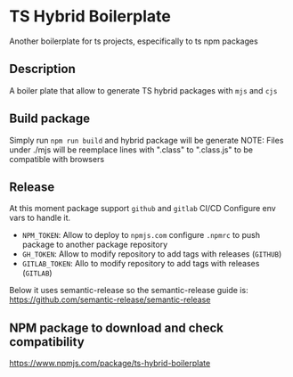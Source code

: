 # TS Hybrid Boilerplate
Another boilerplate for ts projects, especifically to ts npm packages


## Description
A boiler plate that allow to generate TS hybrid packages with `mjs` and `cjs`

## Build package
Simply run `npm run build` and hybrid package will be generate
NOTE: Files under ./mjs will be reemplace lines with ".class" to ".class.js" to be compatible with browsers

## Release
At this moment package support `github` and `gitlab` CI/CD
Configure env vars to handle it.

- `NPM_TOKEN`: Allow to deploy to `npmjs.com` configure `.npmrc` to push package to another package repository
- `GH_TOKEN`: Allow to modify repository to add tags with releases (`GITHUB`)
- `GITLAB_TOKEN`: Allo to modify repository to add tags with releases (`GITLAB`)

Below it uses semantic-release so the semantic-release guide is: https://github.com/semantic-release/semantic-release

## NPM package to download and check compatibility

https://www.npmjs.com/package/ts-hybrid-boilerplate